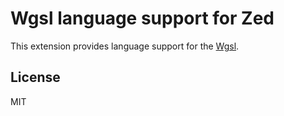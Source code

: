 # Wgsl language support for Zed

This extension provides language support for the [Wgsl](https://www.w3.org/TR/WGSL/).

## License

MIT
